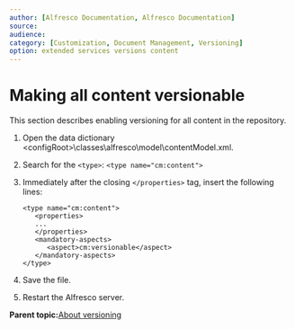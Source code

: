 ```yaml
---
author: [Alfresco Documentation, Alfresco Documentation]
source: 
audience: 
category: [Customization, Document Management, Versioning]
option: extended services versions content
---
```


# Making all content versionable

This section describes enabling versioning for all content in the repository.

1.  Open the data dictionary <configRoot\>\\classes\\alfresco\\model\\contentModel.xml.

2.  Search for the `<type>`: `<type name="cm:content">`

3.  Immediately after the closing `</properties>` tag, insert the following lines:

    ```
    <type name="cm:content">
       <properties>
       ...
       </properties>
       <mandatory-aspects>
          <aspect>cm:versionable</aspect>
       </mandatory-aspects>
    </type> 
    ```

4.  Save the file.

5.  Restart the Alfresco server.


**Parent topic:**[About versioning](../concepts/versioning.md)

